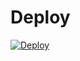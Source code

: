 # Deploy
[![Deploy](https://www.herokucdn.com/deploy/button.svg)](https://dashboard.heroku.com/new?template=https://github.com/MrAbolii/UserBot)
